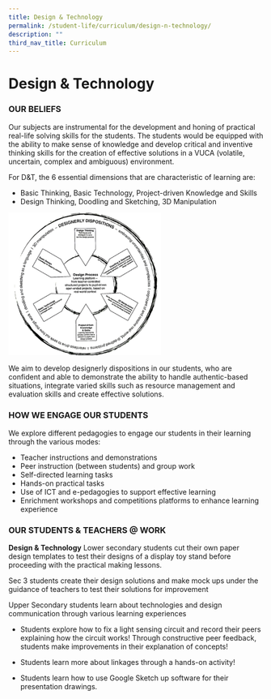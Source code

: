 ```yaml
---
title: Design & Technology
permalink: /student-life/curriculum/design-n-technology/
description: ""
third_nav_title: Curriculum
---
```

# **Design &amp; Technology**

### OUR BELIEFS

Our subjects are instrumental for the development and honing of practical real-life solving skills for the students. The students would be equipped with the ability to make sense of knowledge and develop critical and inventive thinking skills for the creation of effective solutions in a VUCA (volatile, uncertain, complex and ambiguous) environment.

For&nbsp;D&amp;T, the 6 essential dimensions that are characteristic of learning are:

*   Basic Thinking, Basic Technology, Project-driven Knowledge and Skills
*   Design Thinking, Doodling and Sketching, 3D Manipulation

<img src="/images/DT1.png" style="width:60%">

We aim to develop designerly dispositions in our students, who are confident and able to demonstrate the ability to handle authentic-based situations, integrate varied skills such as resource management and evaluation skills and create effective solutions.


### HOW WE ENGAGE OUR STUDENTS

We explore different pedagogies to engage our students in their learning through the various modes:

*   Teacher instructions and demonstrations
*   Peer instruction (between students) and group work
*   Self-directed learning tasks
*   Hands-on practical tasks
*   Use of ICT and e-pedagogies to support effective learning
*   Enrichment workshops and competitions platforms to enhance learning experience

### OUR STUDENTS &amp; TEACHERS @ WORK

**Design &amp; Technology** Lower secondary students cut their own paper design templates to test their designs of a display toy stand before proceeding with the practical making lessons.



Sec 3 students create their design solutions and make mock ups under the guidance of teachers to test their solutions for improvement



Upper Secondary students learn about technologies and design communication through various learning experiences

*   Students explore how to fix a light sensing circuit and record their peers explaining how the circuit works! Through constructive peer feedback, students make improvements in their explanation of concepts!

 
*  Students learn more about linkages through a hands-on activity!


* Students learn how to use Google Sketch up software for their presentation drawings.

